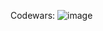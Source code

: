 Codewars:
![image](https://github.com/user-attachments/assets/6960df94-50bf-4a6e-90f0-e98906d93924)
